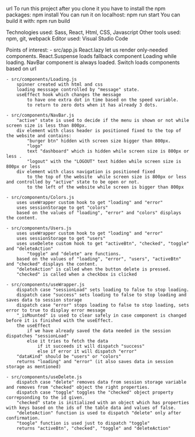 url
To run this project after you clone it you have to install the npm packages:
    npm install
You can run it on localhost:
    npm run start
You can build it with:
    npm run build

Technologies used:
    Sass, React, Html, CSS, Javascript
Other tools used:
    npm, git, webpack
Editor used:
    Visual Studio Code

Points of interest:
    - src/app.js
        React.lazy let us render only-needed components.
        React.Suspense loads fallback component Loading while loading.
        NavBar component is always loaded.
        Switch loads components based on url

    - src/components/Loading.js
        spinner created with html and css
        loading messsage controlled by "message" state.
        useEffect hook which changes the message
            to have one extra dot in time based on the speed variable.
            to return to zero dots when it has already 3 dots.
    
    - src/components/NavBar.js
        "active" state is used to decide if the menu is shown or not while screen size is less than 800px.
        div element with class header is positioned fixed to the top of the website and contains:
            "burger btn" hidden with screen size bigger than 800px.
            "logo"
            text "dashboard" which is hidden while screen size is 800px or less .
            "logout" with the "LOGOUT" text hidden while screen size is 800px or less 
        div element with class navigation is positioned fixed
            to the top of the website  while screen size is 800px or less  and controlled by "active" state to be open or not.
            to the left of the website while screen is bigger than 800px
    
    - src/components/Colors.js
        uses useWrapper custom hook to get "loading" and "error"
        uses sessionStorage to get "colors"
        based on the values of "loading", "error" and "colors" displays the content.

    - src/components/Users.js
        uses useWrapper custom hook to get "loading" and "error"
        uses sessionStorage to get "users"
        uses useDelete custom hook to get "activeBtn", "checked", "toggle" and "deleteAction" 
            "toggle" and "delete" are functions.
        based on the values of "loading", "error", "users", "activeBtn" and "checked" displays the content.
        "deleteAction" is called when the button delete is pressed.
        "checked" is called when a checkbox is clicked
    
    - src/components/useWrapper.js
        dispatch case "sessionLoad" sets loading to false to stop loading.
        dispatch case "success" sets loading to false to stop loading and saves data to session storage
        dispatch case "error" stops loading to false to stop loading, sets error to true to display error message
        "_isMounted" is used to clear safely in case component is changed before it is finished with the useEffect.
        the useEffect
            if we have already saved the data needed in the session dispatches "sessionLoad"
            else it tries to fetch the data
                if it succeeds it will dispatch "success"
                else if error it will dispatch "error"
        "dataKind" should be "users" or "colors"
        returns "loading" and "error" (it also saves data in session storage as mentioned)

    - src/components/useDelete.js
        dispatch case "delete" removes data from session storage variable and removes from "checked" object the right properties.
        dispatch case "toggle" toggles the "checked" object property correpsonding to the id given.
        "checked" state is initialized with an object which has properties with keys based on the ids of the table data and values of false.
        "deleteAction" function is used to dispatch "delete" only after confirmation.
        "toogle" function is used just to dispatch "toggle"
        returns "activeBtn", "checked", "toggle" and "deleteAction"
